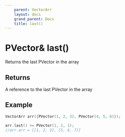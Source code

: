 ```yaml
---
    parent: VectorArr
    layout: docs
    grand_parent: Docs
    title: last()
---
```

# PVector&amp; last()
Returns the last PVector in the array

## Returns
A reference to the last PVector in the array

## Example
```cpp
VectorArr arr({PVector(1, 2, 3), PVector(4, 5, 6)});

arr.last() += PVector(1, 1, 1);
//arr.arr = [[1, 2, 3], [5, 6, 7]]
```